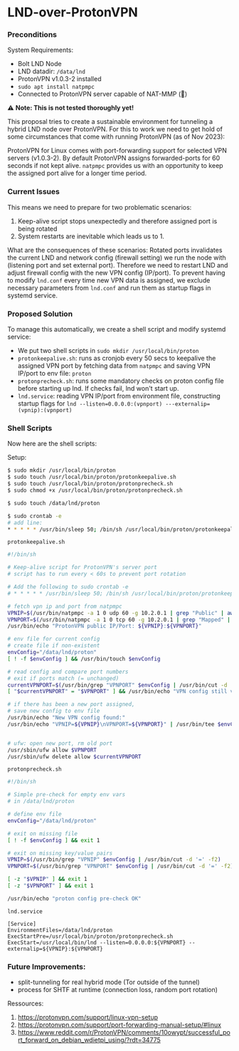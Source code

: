 # LND-over-ProtonVPN

### Preconditions
System Requirements:
- Bolt LND Node
- LND datadir: `/data/lnd`
- ProtonVPN v1.0.3-2 installed
- `sudo apt install natpmpc`
- Connected to ProtonVPN server capable of NAT-MMP (🔁)

⚠️ **Note: This is not tested thoroughly yet!**

This proposal tries to create a sustainable environment for tunneling a hybrid LND node over ProtonVPN.
For this to work we need to get hold of some circumstances that come with running ProtonVPN (as of Nov 2023):

ProtonVPN for Linux comes with port-forwarding support for selected VPN servers (v1.0.3-2). By default ProtonVPN assigns forwarded-ports for 60 seconds if not kept alive. `natpmpc` provides us with an opportunity to keep the assigned port alive for a longer time period.

### Current Issues
This means we need to prepare for two problematic scenarios:
1) Keep-alive script stops unexpectedly and therefore assigned port is being rotated
2) System restarts are inevitable which leads us to 1.

What are the consequences of these scenarios:
Rotated ports invalidates the current LND and network config (firewall setting) we run the node with (listening port and set external port). Therefore we need to restart LND and adjust firewall config with the new VPN config (IP/port). To prevent having to modify `lnd.conf` every time new VPN data is assigned, we exclude necessary parameters from `lnd.conf` and run them as startup flags in systemd service.

### Proposed Solution
To manage this automatically, we create a shell script and modify systemd service: 
- We put two shell scripts in `sudo mkdir /usr/local/bin/proton`
- `protonkeepalive.sh`: runs as cronjob every 50 secs to keepalive the assigned VPN port by fetching data from `natpmpc` and saving VPN IP/port to env file: `proton`
- `protonprecheck.sh`: runs some mandatory checks on proton config file before starting up lnd. If checks fail, lnd won't start up.
- `lnd.service`: reading VPN IP/port from environment file, constructing startup flags for `lnd --listen=0.0.0.0:(vpnport) ---externalip=(vpnip):(vpnport)`

### Shell Scripts
Now here are the shell scripts:

Setup:
```bash
$ sudo mkdir /usr/local/bin/proton
$ sudo touch /usr/local/bin/proton/protonkeepalive.sh
$ sudo touch /usr/local/bin/proton/protonprecheck.sh
$ sudo chmod +x /usr/local/bin/proton/protonprecheck.sh

$ sudo touch /data/lnd/proton

$ sudo crontab -e
# add line:
* * * * * /usr/bin/sleep 50; /bin/sh /usr/local/bin/proton/protonkeepalive.sh 2&>1 | /usr/bin/logger -t protonvpn
```

`protonkeepalive.sh`
```sh
#!/bin/sh

# Keep-alive script for ProtonVPN's server port
# script has to run every < 60s to prevent port rotation

# Add the following to sudo crontab -e
# * * * * * /usr/bin/sleep 50; /bin/sh /usr/local/bin/proton/protonkeepalive.sh 2&>1 | /usr/bin/logger -t protonvpn

# fetch vpn ip and port from natpmpc
VPNIP=$(/usr/bin/natpmpc -a 1 0 udp 60 -g 10.2.0.1 | grep "Public" | awk '{ print $5 }')
VPNPORT=$(/usr/bin/natpmpc -a 1 0 tcp 60 -g 10.2.0.1 | grep "Mapped" | awk '{ print $4 }')
/usr/bin/echo "ProtonVPN public IP/Port: ${VPNIP}:${VPNPORT}"

# env file for current config
# create file if non-existent
envConfig="/data/lnd/proton"
[ ! -f $envConfig ] && /usr/bin/touch $envConfig

# read config and compare port numbers
# exit if ports match (= unchanged)
currentVPNPORT=$(/usr/bin/grep "VPNPORT" $envConfig | /usr/bin/cut -d '=' -f2)
[ "$currentVPNPORT" = "$VPNPORT" ] && /usr/bin/echo "VPN config still valid" && exit 0

# if there has been a new port assigned,
# save new config to env file
/usr/bin/echo "New VPN config found:"
/usr/bin/echo "VPNIP=${VPNIP}\nVPNPORT=${VPNPORT}" | /usr/bin/tee $envConfig


# ufw: open new port, rm old port
/usr/sbin/ufw allow $VPNPORT
/usr/sbin/ufw delete allow $currentVPNPORT

```

`protonprecheck.sh`
```sh
#!/bin/sh

# Simple pre-check for empty env vars
# in /data/lnd/proton

# define env file
envConfig="/data/lnd/proton"

# exit on missing file
[ ! -f $envConfig ] && exit 1

# exit on missing key/value pairs
VPNIP=$(/usr/bin/grep "VPNIP" $envConfig | /usr/bin/cut -d '=' -f2)
VPNPORT=$(/usr/bin/grep "VPNPORT" $envConfig | /usr/bin/cut -d '=' -f2)

[ -z "$VPNIP" ] && exit 1
[ -z "$VPNPORT" ] && exit 1

/usr/bin/echo "proton config pre-check OK"
```

`lnd.service`
```
[Service]
EnvironmentFiles=/data/lnd/proton
ExecStartPre=/usr/local/bin/proton/protonprecheck.sh
ExecStart=/usr/local/bin/lnd --listen=0.0.0.0:${VPNPORT} --externalip=${VPNIP}:${VPNPORT}
```

### Future Improvements:
- split-tunneling for real hybrid mode (Tor outside of the tunnel)
- process for SHTF at runtime (connection loss, random port rotation)

Ressources:
1. https://protonvpn.com/support/linux-vpn-setup
2. https://protonvpn.com/support/port-forwarding-manual-setup/#linux
3. https://www.reddit.com/r/ProtonVPN/comments/10owypt/successful_port_forward_on_debian_wdietpi_using/?rdt=34775
